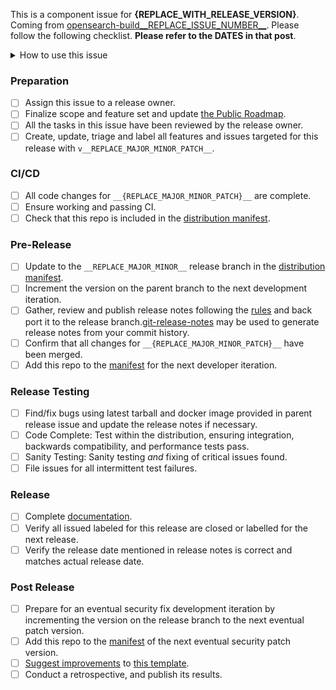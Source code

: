 This is a component issue for __{REPLACE_WITH_RELEASE_VERSION}__.
Coming from [opensearch-build__REPLACE_ISSUE_NUMBER__](https://github.com/opensearch-project/opensearch-build/issues/__REPLACE_ISSUE_NUMBER__). Please follow the following checklist.
__Please refer to the DATES in that post__.

<details><summary>How to use this issue</summary>
<p>

## This Component Release Issue

This issue captures the state of the OpenSearch release, on component/plugin level; its assignee is responsible for driving the release. Please contact them or @mention them on this issue for help.
Any release related work can be linked to this issue or added as comments to create visiblity into the release status.

## Release Steps

There are several steps to the release process; these steps are completed as the whole component release and components that are behind present risk to the release. The component owner resolves the tasks in this issue and communicate with the overall release owner to make sure each component are moving along as expected.

Steps have completion dates for coordinating efforts between the components of a release; components can start as soon as they are ready far in advance of a future release. The most current set of dates is on the overall release issue linked at the top of this issue.

## The Overall Release Issue

Linked at the top of this issue, the overall release issue captures the state of the entire OpenSearch release including references to this issue, the release owner which is the assignee is responsible for communicating the release status broadly.  Please contact them or @mention them on that issue for help.

## What should I do if my plugin isn't making any changes?

If including changes in this release, increment the version on `__{REPLACE_MAJOR_MINOR_PATCH}__` branch to `__{REPLACE_MAJOR_MINOR_PATCH}__` for Min/Core, and `__{REPLACE_MAJOR_MINOR_PATCH_0}__` for components. Otherwise, keep the version number unchanged for both.

</p>
</details>

### Preparation

- [ ] Assign this issue to a release owner.
- [ ] Finalize scope and feature set and update [the Public Roadmap](https://github.com/orgs/opensearch-project/projects/1).
- [ ] All the tasks in this issue have been reviewed by the release owner.
- [ ] Create, update, triage and label all features and issues targeted for this release with `v__REPLACE_MAJOR_MINOR_PATCH__`.

### CI/CD

- [ ] All code changes for `__{REPLACE_MAJOR_MINOR_PATCH}__` are complete.
- [ ] Ensure working and passing CI.
- [ ] Check that this repo is included in the [distribution manifest](https://github.com/opensearch-project/opensearch-build/blob/main/manifests/__REPLACE_MAJOR_MINOR_PATCH__).

### Pre-Release

- [ ] Update to the `__REPLACE_MAJOR_MINOR__` release branch in the [distribution manifest](https://github.com/opensearch-project/opensearch-build/blob/main/manifests/__REPLACE_MAJOR_MINOR_PATCH__).
- [ ] Increment the version on the parent branch to the next development iteration.
- [ ] Gather, review and publish release notes following the [rules](https://github.com/opensearch-project/opensearch-plugins/blob/main/RELEASE_NOTES.md) and back port it to the release branch.[git-release-notes](https://github.com/ariatemplates/git-release-notes) may be used to generate release notes from your commit history.
- [ ] Confirm that all changes for `__{REPLACE_MAJOR_MINOR_PATCH}__` have been merged.
- [ ] Add this repo to the [manifest](https://github.com/opensearch-project/opensearch-build/blob/main/manifests/) for the next developer iteration.

### Release Testing

- [ ] Find/fix bugs using latest tarball and docker image provided in parent release issue and update the release notes if necessary.
- [ ] Code Complete: Test within the distribution, ensuring integration, backwards compatibility, and performance tests pass.
- [ ] Sanity Testing: Sanity testing *and* fixing of critical issues found.
- [ ] File issues for all intermittent test failures.

### Release

- [ ] Complete [documentation](https://github.com/opensearch-project/documentation-website).
- [ ] Verify all issued labeled for this release are closed or labelled for the next release.
- [ ] Verify the release date mentioned in release notes is correct and matches actual release date.

### Post Release

- [ ] Prepare for an eventual security fix development iteration by incrementing the version on the release branch to the next eventual patch version.
- [ ] Add this repo to the [manifest](https://github.com/opensearch-project/opensearch-build/blob/main/manifests/) of the next eventual security patch version.
- [ ] [Suggest improvements](https://github.com/opensearch-project/opensearch-build/issues/new) to [this template](https://github.com/opensearch-project/opensearch-build/blob/main/.github/ISSUE_TEMPLATE/component_release_template.md).
- [ ] Conduct a retrospective, and publish its results.
